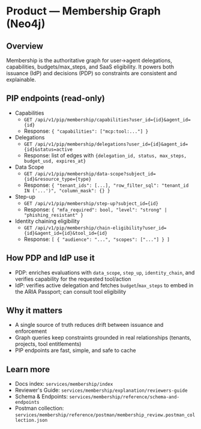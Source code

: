 # Product — Membership Graph (Neo4j)

## Overview
Membership is the authoritative graph for user→agent delegations, capabilities, budgets/max_steps, and SaaS eligibility. It powers both issuance (IdP) and decisions (PDP) so constraints are consistent and explainable.

## PIP endpoints (read-only)
- Capabilities
  - `GET /api/v1/pip/membership/capabilities?user_id={id}&agent_id={id}`
  - Response: `{ "capabilities": ["mcp:tool:..."] }`
- Delegations
  - `GET /api/v1/pip/membership/delegations?user_id={id}&agent_id={id}&status=active`
  - Response: list of edges with `{delegation_id, status, max_steps, budget_usd, expires_at}`
- Data Scope
  - `GET /api/v1/pip/membership/data-scope?subject_id={id}&resource_type={type}`
  - Response: `{ "tenant_ids": [...], "row_filter_sql": "tenant_id IN ('...')", "column_mask": {} }`
- Step-up
  - `GET /api/v1/pip/membership/step-up?subject_id={id}`
  - Response: `{ "mfa_required": bool, "level": "strong" | "phishing_resistant" }`
- Identity chaining eligibility
  - `GET /api/v1/pip/membership/chain-eligibility?user_id={id}&agent_id={id}&tool_id={id}`
  - Response: `[ { "audience": "...", "scopes": ["..."] } ]`

## How PDP and IdP use it
- PDP: enriches evaluations with `data_scope`, `step_up`, `identity_chain`, and verifies capability for the requested tool/action
- IdP: verifies active delegation and fetches `budget`/`max_steps` to embed in the ARIA Passport; can consult tool eligibility

## Why it matters
- A single source of truth reduces drift between issuance and enforcement
- Graph queries keep constraints grounded in real relationships (tenants, projects, tool entitlements)
- PIP endpoints are fast, simple, and safe to cache

## Learn more
- Docs index: `services/membership/index`
- Reviewer's Guide: `services/membership/explanation/reviewers-guide`
- Schema & Endpoints: `services/membership/reference/schema-and-endpoints`
- Postman collection: `services/membership/reference/postman/membership_review.postman_collection.json`
